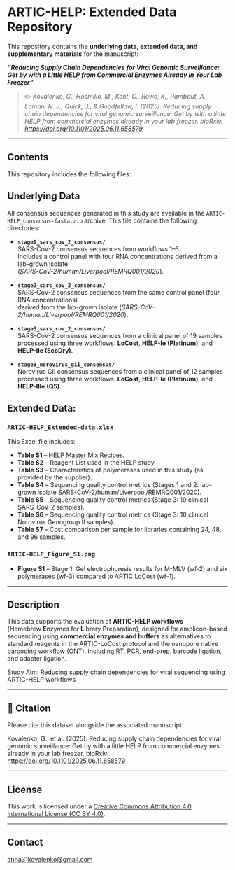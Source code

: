 # ARTIC-HELP: Extended Data Repository

This repository contains the **underlying data, extended data, and supplementary materials** for the manuscript:

**_“Reducing Supply Chain Dependencies for Viral Genomic Surveillance: Get by with a Little HELP from Commercial Enzymes Already in Your Lab Freezer”_**

> ✏️ _Kovalenko, G., Hosmillo, M., Kent, C., Rowe, K., Rambaut, A., Loman, N. J., Quick, J., & Goodfellow, I. (2025). Reducing supply chain dependencies for viral genomic surveillance: Get by with a little HELP from commercial enzymes already in your lab freezer. bioRxiv. https://doi.org/10.1101/2025.06.11.658579_

---

##  Contents
This repository includes the following files:

## Underlying Data
All consensus sequences generated in this study are available in the `ARTIC-HELP_consensus-fasta.zip` archive. This file contains the following directories:

- **`stage1_sars_cov_2_consensus/`**  
  SARS-CoV-2 consensus sequences from workflows 1–6.  
  Includes a control panel with four RNA concentrations derived from a lab-grown isolate  
  (*SARS-CoV-2/human/Liverpool/REMRQ001/2020*).

- **`stage2_sars_cov_2_consensus/`**  
  SARS-CoV-2 consensus sequences from the same control panel (four RNA concentrations)  
  derived from the lab-grown isolate (*SARS-CoV-2/human/Liverpool/REMRQ001/2020*).

- **`stage3_sars_cov_2_consensus/`**  
  SARS-CoV-2 consensus sequences from a clinical panel of 19 samples  
  processed using three workflows: **LoCost**, **HELP-Ie (Platinum)**, and **HELP-IIe (EcoDry)**.

- **`stage3_norovirus_gii_consensus/`**  
  Norovirus GII consensus sequences from a clinical panel of 12 samples  
  processed using three workflows: **LoCost**, **HELP-Ie (Platinum)**, and **HELP-IIIe (Q5)**.

## Extended Data:

###  `ARTIC-HELP_Extended-data.xlsx`
This Excel file includes:

- **Table S1** – HELP Master Mix Recipes.  
- **Table S2** – Reagent List used in the HELP study.  
- **Table S3** – Characteristics of polymerases used in this study (as provided by the supplier).  
- **Table S4** – Sequencing quality control metrics (Stages 1 and 2: lab-grown isolate SARS-CoV-2/human/Liverpool/REMRQ001/2020).  
- **Table S5** – Sequencing quality control metrics (Stage 3: 19 clinical SARS-CoV-2 samples).  
- **Table S6** – Sequencing quality control metrics (Stage 3: 10 clinical Norovirus Genogroup II samples).  
- **Table S7** – Cost comparison per sample for libraries containing 24, 48, and 96 samples.

###  `ARTIC-HELP_Figure_S1.png`
- **Figure S1** – Stage 1: Gel electrophoresis results for M-MLV (wf-2) and six polymerases (wf-3) compared to ARTIC LoCost (wf-1).

---

##  Description

This data supports the evaluation of **ARTIC-HELP workflows**  
(**H**omebrew **E**nzymes for **L**ibrary **P**reparation), designed for amplicon-based sequencing using **commercial enzymes and buffers** as alternatives to standard reagents in the ARTIC-LoCost protocol and the nanopore native barcoding workflow (ONT), including RT, PCR, end-prep, barcode ligation, and adapter ligation.

Study Aim: Reducing supply chain dependencies for viral sequencing using ARTIC-HELP workflows

---

## 🔗 Citation

Please cite this dataset alongside the associated manuscript:

Kovalenko, G., et al. (2025). Reducing supply chain dependencies for viral genomic surveillance: Get by with a little HELP from commercial enzymes already in your lab freezer. bioRxiv. https://doi.org/10.1101/2025.06.11.658579 

---

## License
This work is licensed under a [Creative Commons Attribution 4.0 International License (CC BY 4.0)](https://creativecommons.org/licenses/by/4.0/).


---

##  Contact

anna31kovalenko@gmail.com
